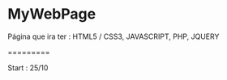 MyWebPage
=========

Página que ira ter : HTML5 / CSS3, JAVASCRIPT, PHP, JQUERY

=========

Start : 25/10
